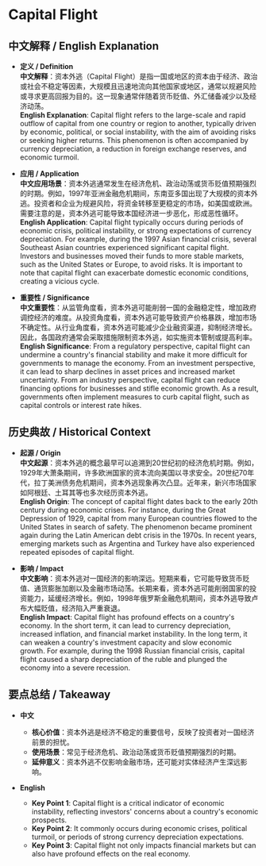 # Capital Flight

## 中文解释 / English Explanation

* **定义 / Definition**  
  **中文解释**：资本外逃（Capital Flight）是指一国或地区的资本由于经济、政治或社会不稳定等因素，大规模且迅速地流向其他国家或地区，通常以规避风险或寻求更高回报为目的。这一现象通常伴随着货币贬值、外汇储备减少以及经济动荡。  
  **English Explanation**: Capital flight refers to the large-scale and rapid outflow of capital from one country or region to another, typically driven by economic, political, or social instability, with the aim of avoiding risks or seeking higher returns. This phenomenon is often accompanied by currency depreciation, a reduction in foreign exchange reserves, and economic turmoil.

* **应用 / Application**  
  **中文应用场景**：资本外逃通常发生在经济危机、政治动荡或货币贬值预期强烈的时期。例如，1997年亚洲金融危机期间，东南亚多国出现了大规模的资本外逃。投资者和企业为规避风险，将资金转移至更稳定的市场，如美国或欧洲。需要注意的是，资本外逃可能导致本国经济进一步恶化，形成恶性循环。  
  **English Application**: Capital flight typically occurs during periods of economic crisis, political instability, or strong expectations of currency depreciation. For example, during the 1997 Asian financial crisis, several Southeast Asian countries experienced significant capital flight. Investors and businesses moved their funds to more stable markets, such as the United States or Europe, to avoid risks. It is important to note that capital flight can exacerbate domestic economic conditions, creating a vicious cycle.

* **重要性 / Significance**  
  **中文重要性**：从监管角度看，资本外逃可能削弱一国的金融稳定性，增加政府调控经济的难度。从投资角度看，资本外逃可能导致资产价格暴跌，增加市场不确定性。从行业角度看，资本外逃可能减少企业融资渠道，抑制经济增长。因此，各国政府通常会采取措施限制资本外逃，如实施资本管制或提高利率。  
  **English Significance**: From a regulatory perspective, capital flight can undermine a country's financial stability and make it more difficult for governments to manage the economy. From an investment perspective, it can lead to sharp declines in asset prices and increased market uncertainty. From an industry perspective, capital flight can reduce financing options for businesses and stifle economic growth. As a result, governments often implement measures to curb capital flight, such as capital controls or interest rate hikes.

## 历史典故 / Historical Context

* **起源 / Origin**  
  **中文起源**：资本外逃的概念最早可以追溯到20世纪初的经济危机时期。例如，1929年大萧条期间，许多欧洲国家的资本流向美国以寻求安全。20世纪70年代，拉丁美洲债务危机期间，资本外逃现象再次凸显。近年来，新兴市场国家如阿根廷、土耳其等也多次经历资本外逃。  
  **English Origin**: The concept of capital flight dates back to the early 20th century during economic crises. For instance, during the Great Depression of 1929, capital from many European countries flowed to the United States in search of safety. The phenomenon became prominent again during the Latin American debt crisis in the 1970s. In recent years, emerging markets such as Argentina and Turkey have also experienced repeated episodes of capital flight.

* **影响 / Impact**  
  **中文影响**：资本外逃对一国经济的影响深远。短期来看，它可能导致货币贬值、通货膨胀加剧以及金融市场动荡。长期来看，资本外逃可能削弱国家的投资能力，延缓经济增长。例如，1998年俄罗斯金融危机期间，资本外逃导致卢布大幅贬值，经济陷入严重衰退。  
  **English Impact**: Capital flight has profound effects on a country's economy. In the short term, it can lead to currency depreciation, increased inflation, and financial market instability. In the long term, it can weaken a country's investment capacity and slow economic growth. For example, during the 1998 Russian financial crisis, capital flight caused a sharp depreciation of the ruble and plunged the economy into a severe recession.

## 要点总结 / Takeaway

* **中文**  
  - **核心价值**：资本外逃是经济不稳定的重要信号，反映了投资者对一国经济前景的担忧。  
  - **使用场景**：常见于经济危机、政治动荡或货币贬值预期强烈的时期。  
  - **延伸意义**：资本外逃不仅影响金融市场，还可能对实体经济产生深远影响。

* **English**  
  - **Key Point 1**: Capital flight is a critical indicator of economic instability, reflecting investors' concerns about a country's economic prospects.  
  - **Key Point 2**: It commonly occurs during economic crises, political turmoil, or periods of strong currency depreciation expectations.  
  - **Key Point 3**: Capital flight not only impacts financial markets but can also have profound effects on the real economy.